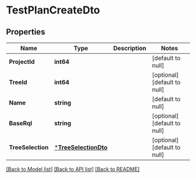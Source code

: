 # TestPlanCreateDto

## Properties
Name | Type | Description | Notes
------------ | ------------- | ------------- | -------------
**ProjectId** | **int64** |  | [default to null]
**TreeId** | **int64** |  | [optional] [default to null]
**Name** | **string** |  | [default to null]
**BaseRql** | **string** |  | [optional] [default to null]
**TreeSelection** | [***TreeSelectionDto**](TreeSelectionDto.md) |  | [optional] [default to null]

[[Back to Model list]](../README.md#documentation-for-models) [[Back to API list]](../README.md#documentation-for-api-endpoints) [[Back to README]](../README.md)

